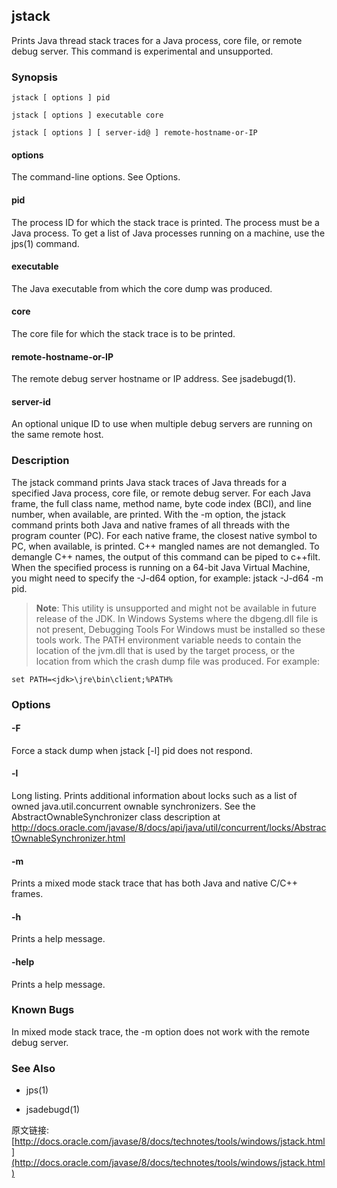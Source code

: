 ## jstack

Prints Java thread stack traces for a Java process, core file, or remote debug server. This command is experimental and unsupported.

### Synopsis

	jstack [ options ] pid

	jstack [ options ] executable core

	jstack [ options ] [ server-id@ ] remote-hostname-or-IP


#### options

The command-line options. See Options.

#### pid

The process ID for which the stack trace is printed. The process must be a Java process. To get a list of Java processes running on a machine, use the jps(1) command.

#### executable

The Java executable from which the core dump was produced.

#### core

The core file for which the stack trace is to be printed.

#### remote-hostname-or-IP

The remote debug server hostname or IP address. See jsadebugd(1).

#### server-id

An optional unique ID to use when multiple debug servers are running on the same remote host.

### Description

The jstack command prints Java stack traces of Java threads for a specified Java process, core file, or remote debug server. For each Java frame, the full class name, method name, byte code index (BCI), and line number, when available, are printed. With the -m option, the jstack command prints both Java and native frames of all threads with the program counter (PC). For each native frame, the closest native symbol to PC, when available, is printed. C++ mangled names are not demangled. To demangle C++ names, the output of this command can be piped to c++filt. When the specified process is running on a 64-bit Java Virtual Machine, you might need to specify the -J-d64 option, for example: jstack -J-d64 -m pid.

> **Note**: This utility is unsupported and might not be available in future release of the JDK. In Windows Systems where the dbgeng.dll file is not present, Debugging Tools For Windows must be installed so these tools work. The PATH environment variable needs to contain the location of the jvm.dll that is used by the target process, or the location from which the crash dump file was produced. For example:

	set PATH=<jdk>\jre\bin\client;%PATH%

### Options

#### -F

Force a stack dump when jstack [-l] pid does not respond.

#### -l

Long listing. Prints additional information about locks such as a list of owned java.util.concurrent ownable synchronizers. See the AbstractOwnableSynchronizer class description at
http://docs.oracle.com/javase/8/docs/api/java/util/concurrent/locks/AbstractOwnableSynchronizer.html

#### -m

Prints a mixed mode stack trace that has both Java and native C/C++ frames.

#### -h

Prints a help message.

#### -help

Prints a help message.

### Known Bugs

In mixed mode stack trace, the -m option does not work with the remote debug server.

### See Also

- jps(1)

- jsadebugd(1)

原文链接: [http://docs.oracle.com/javase/8/docs/technotes/tools/windows/jstack.html](http://docs.oracle.com/javase/8/docs/technotes/tools/windows/jstack.html)

